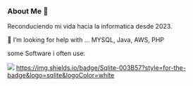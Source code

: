 ### About Me 👋

Reconduciendo mi vida hacia la informatica desde 2023.

🤔 I’m looking for help with ... MYSQL, Java, AWS, PHP

some Software i often use:

<img src="https://img.shields.io/badge/dbeaver-382923?style=for-the-badge&logo=dbeaver&logoColor=white"> https://img.shields.io/badge/Sqlite-003B57?style=for-the-badge&logo=sqlite&logoColor=white

<!--
**jbarrod529/jbarrod529** is a ✨ _special_ ✨ repository because its `README.md` (this file) appears on your GitHub profile.

Here are some ideas to get you started:

- 🔭 I’m currently working on ...
- 🌱 I’m currently learning ...
- 👯 I’m looking to collaborate on ...
- 
- 💬 Ask me about ...
- 📫 How to reach me: ...
- 😄 Pronouns: ...
- ⚡ Fun fact: ...
-->
